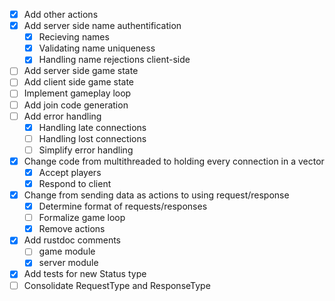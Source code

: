 - [X] Add other actions
- [X] Add server side name authentification
    - [X] Recieving names
    - [X] Validating name uniqueness
    - [X] Handling name rejections client-side
- [ ] Add server side game state
- [ ] Add client side game state
- [ ] Implement gameplay loop
- [ ] Add join code generation 
- [ ] Add error handling
    - [X] Handling late connections
    - [ ] Handling lost connections
    - [ ] Simplify error handling
- [X] Change code from multithreaded to holding every connection in a vector
    - [X] Accept players
    - [X] Respond to client
- [X] Change from sending data as actions to using request/response
    - [X] Determine format of requests/responses
    - [ ] Formalize game loop
    - [X] Remove actions
- [X] Add rustdoc comments
    - [ ] game module
    - [X] server module
- [X] Add tests for new Status type
- [ ] Consolidate RequestType and ResponseType
